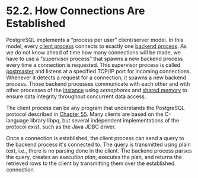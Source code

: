 # 52.2. How Connections Are Established

PostgreSQL implements a “process per user” client/server model. In this model, every [client process](https://www.postgresql.org/docs/15/glossary.html#GLOSSARY-CLIENT) connects to exactly one [backend process](https://www.postgresql.org/docs/15/glossary.html#GLOSSARY-BACKEND). As we do not know ahead of time how many connections will be made, we have to use a “supervisor process” that spawns a new backend process every time a connection is requested. This supervisor process is called [postmaster](https://www.postgresql.org/docs/15/glossary.html#GLOSSARY-POSTMASTER) and listens at a specified TCP/IP port for incoming connections. Whenever it detects a request for a connection, it spawns a new backend process. Those backend processes communicate with each other and with other processes of the [instance](https://www.postgresql.org/docs/15/glossary.html#GLOSSARY-INSTANCE) using _semaphores_ and [shared memory](https://www.postgresql.org/docs/15/glossary.html#GLOSSARY-SHARED-MEMORY) to ensure data integrity throughout concurrent data access.

The client process can be any program that understands the PostgreSQL protocol described in [Chapter 55](https://www.postgresql.org/docs/15/protocol.html). Many clients are based on the C-language library libpq, but several independent implementations of the protocol exist, such as the Java JDBC driver.

Once a connection is established, the client process can send a query to the backend process it's connected to. The query is transmitted using plain text, i.e., there is no parsing done in the client. The backend process parses the query, creates an _execution plan_, executes the plan, and returns the retrieved rows to the client by transmitting them over the established connection.
